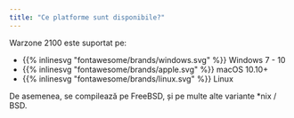 ```yaml
---
title: "Ce platforme sunt disponibile?"
---
```


Warzone 2100 este suportat pe:

- {{% inlinesvg "fontawesome/brands/windows.svg" %}} Windows 7 - 10
- {{% inlinesvg "fontawesome/brands/apple.svg" %}} macOS 10.10+
- {{% inlinesvg "fontawesome/brands/linux.svg" %}} Linux

De asemenea, se compilează pe FreeBSD, și pe multe alte variante *nix / BSD.
